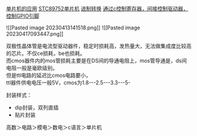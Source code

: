 [单片机的应用](https://www.bilibili.com/video/BV1Mb411e7re?t=321.6&p=3)
[STC89752单片机](https://www.bilibili.com/video/BV1Mb411e7re?t=533.3&p=3)
[进制转换](https://www.bilibili.com/video/BV1Mb411e7re?t=1501.6&p=4)
[通过c控制寄存器，间接控制驱动器，控制GPIO引脚](https://www.bilibili.com/video/BV1Mb411e7re?p=4&spm_id_from=pageDriver&vd_source=b92112731015c20054034d26c9ad8a67)

![[Pasted image 20230413141518.png]]
![[Pasted image 20230417093447.png]]

双极性晶体管是电流型驱动器件，稳定时损耗高，发热量大，无法做集成度比较高的芯片。不仅ce损耗，be也损耗。  
而cmos器件内的mos管损耗主要是在DS间的导通电阻上，mos管导通是，ds间电阻一般是毫欧级别。  
但是ttl电路的延迟比cmos电路要小，  
ttl器件供电电压一般5V，cmos为1.8---2.5---3.3---5-

封装样式：
- dip封装，双列直插
- 贴片封装

高数＞电路＞模电＞数电＞c语言＞单片机